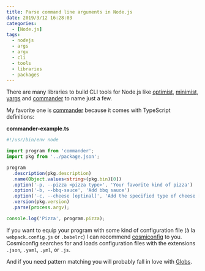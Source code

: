 ```yaml
---
title: Parse command line arguments in Node.js
date: 2019/3/12 16:28:03
categories:
  - [Node.js]
tags:
  - nodejs
  - args
  - argv
  - cli
  - tools
  - libraries
  - packages
---
```


There are many libraries to build CLI tools for Node.js like [optimist](https://github.com/substack/node-optimist), [minimist](https://github.com/substack/minimist), [yargs](https://github.com/yargs/yargs) and [commander](https://github.com/tj/commander.js) to name just a few.

My favorite one is [commander](https://github.com/tj/commander.js) because it comes with TypeScript definitions:

**commander-example.ts**

```ts
#!/usr/bin/env node

import program from 'commander';
import pkg from '../package.json';

program
  .description(pkg.description)
  .name(Object.values<string>(pkg.bin)[0])
  .option('-p, --pizza <pizza type>', 'Your favorite kind of pizza')
  .option('-b, --bbq-sauce', 'Add bbq sauce')
  .option('-c, --cheese [optinal]', 'Add the specified type of cheese [marble]', 'marble')
  .version(pkg.version)
  .parse(process.argv);

console.log('Pizza', program.pizza);
```

If you want to equip your program with some kind of configuration file (à la `webpack.config.js` or `.babelrc`) I can recommend [cosmiconfig](https://github.com/davidtheclark/cosmiconfig) to you. Cosmiconfig searches for and loads configuration files with the extensions `.json`, `.yaml`, `.yml`, or `.js`.

And if you need pattern matching you will probably fall in love with [Globs](https://github.com/isaacs/node-glob).

